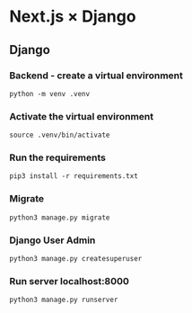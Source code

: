 # Next.js × Django 

## Django

### Backend - create a virtual environment
```
python -m venv .venv
```

### Activate the virtual environment
```
source .venv/bin/activate
```

### Run the requirements
```
pip3 install -r requirements.txt

```
### Migrate
```
python3 manage.py migrate
```

### Django User Admin
```
python3 manage.py createsuperuser
```

### Run server localhost:8000
```
python3 manage.py runserver
```
